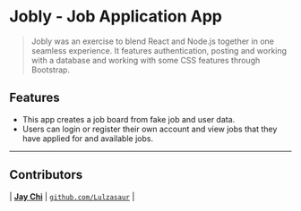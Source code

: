 # Jobly - Job Application App

> Jobly was an exercise to blend React and Node.js together in one seamless experience. It features authentication, posting and working with a database and working with some CSS features through Bootstrap.


## Features

- This app creates a job board from fake job and user data. 
- Users can login or register their own account and view jobs that they have applied for and available jobs.

---

## Contributors

| <a href="https://github.com/Lulzasaur" target="_blank">**Jay Chi**</a>
| <a href="https://github.com/Lulzasaur" target="_blank">`github.com/Lulzasaur`</a> | 


